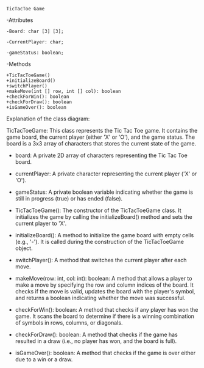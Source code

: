     TicTacToe Game 
-Attributes
    
    -Board: char [3] [3];

    -CurrentPlayer: char;

    -gameStatus: boolean;

-Methods

    +TicTacToeGame()
    +initializeBoard()
    +switchPlayer()
    +makeMove(int [] row, int [] col): boolean
    +checkForWin(): boolean
    +checkForDraw(): boolean
    +isGameOver(): boolean



Explanation of the class diagram:

TicTacToeGame: This class represents the Tic Tac Toe game. It contains the game board, the current player (either 'X' or 'O'), and the game status. The board is a 3x3 array of characters that stores the current state of the game.

- board: A private 2D array of characters representing the Tic Tac Toe board.

- currentPlayer: A private character representing the current player ('X' or 'O').

- gameStatus: A private boolean variable indicating whether the game is still in progress (true) or has ended (false).

+ TicTacToeGame(): The constructor of the TicTacToeGame class. It initializes the game by calling the initializeBoard() method and sets the current player to 'X'.

+ initializeBoard(): A method to initialize the game board with empty cells (e.g., '-'). It is called during the construction of the TicTacToeGame object.

+ switchPlayer(): A method that switches the current player after each move.

+ makeMove(row: int, col: int): boolean: A method that allows a player to make a move by specifying the row and column indices of the board. It checks if the move is valid, updates the board with the player's symbol, and returns a boolean indicating whether the move was successful.

+ checkForWin(): boolean: A method that checks if any player has won the game. It scans the board to determine if there is a winning combination of symbols in rows, columns, or diagonals.

+ checkForDraw(): boolean: A method that checks if the game has resulted in a draw (i.e., no player has won, and the board is full).

+ isGameOver(): boolean: A method that checks if the game is over either due to a win or a draw.


